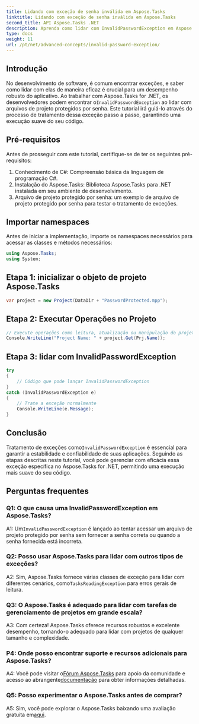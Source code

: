 ```yaml
---
title: Lidando com exceção de senha inválida em Aspose.Tasks
linktitle: Lidando com exceção de senha inválida em Aspose.Tasks
second_title: API Aspose.Tasks .NET
description: Aprenda como lidar com InvalidPasswordException em Aspose.Tasks for .NET de forma eficiente. Garanta a execução tranquila do seu código com este guia passo a passo.
type: docs
weight: 11
url: /pt/net/advanced-concepts/invalid-password-exception/
---
```

## Introdução

 No desenvolvimento de software, é comum encontrar exceções, e saber como lidar com elas de maneira eficaz é crucial para um desempenho robusto do aplicativo. Ao trabalhar com Aspose.Tasks for .NET, os desenvolvedores podem encontrar o`InvalidPasswordException` ao lidar com arquivos de projeto protegidos por senha. Este tutorial irá guiá-lo através do processo de tratamento dessa exceção passo a passo, garantindo uma execução suave do seu código.

## Pré-requisitos

Antes de prosseguir com este tutorial, certifique-se de ter os seguintes pré-requisitos:

1. Conhecimento de C#: Compreensão básica da linguagem de programação C#.
2. Instalação do Aspose.Tasks: Biblioteca Aspose.Tasks para .NET instalada em seu ambiente de desenvolvimento.
3. Arquivo de projeto protegido por senha: um exemplo de arquivo de projeto protegido por senha para testar o tratamento de exceções.

## Importar namespaces

Antes de iniciar a implementação, importe os namespaces necessários para acessar as classes e métodos necessários:

```csharp
using Aspose.Tasks;
using System;

```

## Etapa 1: inicializar o objeto de projeto Aspose.Tasks

```csharp
var project = new Project(DataDir + "PasswordProtected.mpp");
```

## Etapa 2: Executar Operações no Projeto

```csharp
// Execute operações como leitura, atualização ou manipulação do projeto.
Console.WriteLine("Project Name: " + project.Get(Prj.Name));
```

## Etapa 3: lidar com InvalidPasswordException

```csharp
try
{
    // Código que pode lançar InvalidPasswordException
}
catch (InvalidPasswordException e)
{
    // Trate a exceção normalmente
    Console.WriteLine(e.Message);
}
```

## Conclusão

 Tratamento de exceções como`InvalidPasswordException` é essencial para garantir a estabilidade e confiabilidade de suas aplicações. Seguindo as etapas descritas neste tutorial, você pode gerenciar com eficácia essa exceção específica no Aspose.Tasks for .NET, permitindo uma execução mais suave do seu código.

## Perguntas frequentes

### Q1: O que causa uma InvalidPasswordException em Aspose.Tasks?

 A1: Um`InvalidPasswordException` é lançado ao tentar acessar um arquivo de projeto protegido por senha sem fornecer a senha correta ou quando a senha fornecida está incorreta.

### Q2: Posso usar Aspose.Tasks para lidar com outros tipos de exceções?

 A2: Sim, Aspose.Tasks fornece várias classes de exceção para lidar com diferentes cenários, como`TasksReadingException` para erros gerais de leitura.

### Q3: O Aspose.Tasks é adequado para lidar com tarefas de gerenciamento de projetos em grande escala?

A3: Com certeza! Aspose.Tasks oferece recursos robustos e excelente desempenho, tornando-o adequado para lidar com projetos de qualquer tamanho e complexidade.

### P4: Onde posso encontrar suporte e recursos adicionais para Aspose.Tasks?

 A4: Você pode visitar o[Fórum Aspose.Tasks](https://forum.aspose.com/c/tasks/15) para apoio da comunidade e acesso ao abrangente[documentação](https://reference.aspose.com/tasks/net/) para obter informações detalhadas.

### Q5: Posso experimentar o Aspose.Tasks antes de comprar?

 A5: Sim, você pode explorar o Aspose.Tasks baixando uma avaliação gratuita em[aqui](https://releases.aspose.com/).